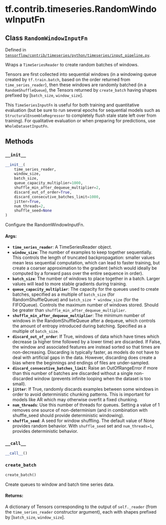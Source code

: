 <div itemscope itemtype="http://developers.google.com/ReferenceObject">
<meta itemprop="name" content="tf.contrib.timeseries.RandomWindowInputFn" />
<meta itemprop="property" content="__call__"/>
<meta itemprop="property" content="__init__"/>
<meta itemprop="property" content="create_batch"/>
</div>

# tf.contrib.timeseries.RandomWindowInputFn

## Class `RandomWindowInputFn`





Defined in [`tensorflow/contrib/timeseries/python/timeseries/input_pipeline.py`](https://www.tensorflow.org/code/tensorflow/contrib/timeseries/python/timeseries/input_pipeline.py).

Wraps a `TimeSeriesReader` to create random batches of windows.

Tensors are first collected into sequential windows (in a windowing queue
created by `tf.train.batch`, based on the order returned from
`time_series_reader`), then these windows are randomly batched (in a
`RandomShuffleQueue`), the Tensors returned by `create_batch` having shapes
prefixed by [`batch_size`, `window_size`].

This `TimeSeriesInputFn` is useful for both training and quantitative
evaluation (but be sure to run several epochs for sequential models such as
`StructuralEnsembleRegressor` to completely flush stale state left over from
training). For qualitative evaluation or when preparing for predictions, use
`WholeDatasetInputFn`.

## Methods

<h3 id="__init__"><code>__init__</code></h3>

``` python
__init__(
    time_series_reader,
    window_size,
    batch_size,
    queue_capacity_multiplier=1000,
    shuffle_min_after_dequeue_multiplier=2,
    discard_out_of_order=True,
    discard_consecutive_batches_limit=1000,
    jitter=True,
    num_threads=2,
    shuffle_seed=None
)
```

Configure the RandomWindowInputFn.

#### Args:

* <b>`time_series_reader`</b>: A TimeSeriesReader object.
* <b>`window_size`</b>: The number of examples to keep together sequentially. This
    controls the length of truncated backpropagation: smaller values mean
    less sequential computation, which can lead to faster training, but
    create a coarser approximation to the gradient (which would ideally be
    computed by a forward pass over the entire sequence in order).
* <b>`batch_size`</b>: The number of windows to place together in a batch. Larger
    values will lead to more stable gradients during training.
* <b>`queue_capacity_multiplier`</b>: The capacity for the queues used to create
    batches, specified as a multiple of `batch_size` (for
    RandomShuffleQueue) and `batch_size * window_size` (for the
    FIFOQueue). Controls the maximum number of windows stored. Should be
    greater than `shuffle_min_after_dequeue_multiplier`.
* <b>`shuffle_min_after_dequeue_multiplier`</b>: The minimum number of windows in the
    RandomShuffleQueue after a dequeue, which controls the amount of entropy
    introduced during batching. Specified as a multiple of `batch_size`.
* <b>`discard_out_of_order`</b>: If True, windows of data which have times which
    decrease (a higher time followed by a lower time) are discarded. If
    False, the window and associated features are instead sorted so that
    times are non-decreasing. Discarding is typically faster, as models do
    not have to deal with artificial gaps in the data. However, discarding
    does create a bias where the beginnings and endings of files are
    under-sampled.
* <b>`discard_consecutive_batches_limit`</b>: Raise an OutOfRangeError if more than
    this number of batches are discarded without a single non-discarded
    window (prevents infinite looping when the dataset is too small).
* <b>`jitter`</b>: If True, randomly discards examples between some windows in order
    to avoid deterministic chunking patterns. This is important for models
    like AR which may otherwise overfit a fixed chunking.
* <b>`num_threads`</b>: Use this number of threads for queues. Setting a value of 1
    removes one source of non-determinism (and in combination with
    shuffle_seed should provide deterministic windowing).
* <b>`shuffle_seed`</b>: A seed for window shuffling. The default value of None
    provides random behavior. With `shuffle_seed` set and
    `num_threads=1`, provides deterministic behavior.

<h3 id="__call__"><code>__call__</code></h3>

``` python
__call__()
```



<h3 id="create_batch"><code>create_batch</code></h3>

``` python
create_batch()
```

Create queues to window and batch time series data.

#### Returns:

A dictionary of Tensors corresponding to the output of `self._reader`
(from the `time_series_reader` constructor argument), each with shapes
prefixed by [`batch_size`, `window_size`].



